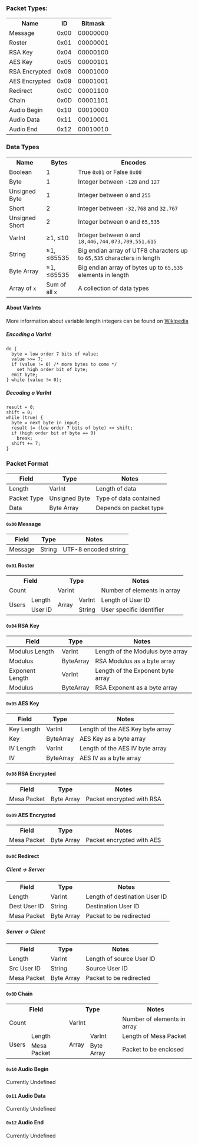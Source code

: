 ### Packet Types:
<table>
	<tr><th>Name</th>          <th>ID</th>   <th>Bitmask</th></tr>
	<tr><td>Message</td>       <td>0x00</td> <td>00000000</td></tr>
	<tr><td>Roster</td>        <td>0x01</td> <td>00000001</td></tr>
	<tr><td>RSA Key</td>       <td>0x04</td> <td>00000100</td></tr>
	<tr><td>AES Key</td>       <td>0x05</td> <td>00000101</td></tr>
	<tr><td>RSA Encrypted</td> <td>0x08</td> <td>00001000</td></tr>
	<tr><td>AES Encrypted</td> <td>0x09</td> <td>00001001</td></tr>
	<tr><td>Redirect</td>      <td>0x0C</td> <td>00001100</td></tr>
	<tr><td>Chain</td>         <td>0x0D</td> <td>00001101</td></tr>
	<tr><td>Audio Begin</td>   <td>0x10</td> <td>00010000</td></tr>
	<tr><td>Audio Data</td>    <td>0x11</td> <td>00010001</td></tr>
	<tr><td>Audio End</td>     <td>0x12</td> <td>00010010</td></tr>
</table>

### Data Types
<table>
	<tr><th>Name</th>              <th>Bytes</th>               <th>Encodes</th></tr>
	<tr><td>Boolean</td>           <td>1</td>                   <td>True <code>0x01</code> or False <code>0x00</code></td></tr>
	<tr><td>Byte</td>              <td>1</td>                   <td>Integer between <code>-128</code> and <code>127</code></td></tr>
	<tr><td>Unsigned Byte</td>     <td>1</td>                   <td>Integer between <code>0</code> and <code>255</code></td></tr>
	<tr><td>Short</td>             <td>2</td>                   <td>Integer between <code>-32,768</code> and <code>32,767</code></td></tr>
	<tr><td>Unsigned Short</td>    <td>2</td>                   <td>Integer between <code>0</code> and <code>65,535</code></td></tr>
	<tr><td>VarInt</td>            <td>≥1, ≤10 </td>            <td>Integer between <code>0</code> and <code>18,446,744,073,709,551,615</code></td></tr>
	<tr><td>String</td>            <td>≥1, ≤65535</td>          <td>Big endian array of UTF8 characters up to <code>65,535</code> characters in length</td></tr>
	<tr><td>Byte Array</td>        <td>≥1, ≤65535</td>          <td>Big endian array of bytes up to <code>65,535</code> elements in length</td></tr>
	<tr><td>Array of <code>x</code></td> <td>Sum of all <code>x</code></td> <td> A collection of data types</td></tr>
</table>

#### About VarInts
More information about variable length integers can be found on [Wikipedia]( https://en.wikipedia.org/wiki/LEB128#Encode_unsigned_integer )
##### Encoding a VarInt
```
do {
  byte = low order 7 bits of value;
  value >>= 7;
  if (value != 0) /* more bytes to come */
    set high order bit of byte;
  emit byte;
} while (value != 0);
```

##### Decoding a VarInt
```
result = 0;
shift = 0;
while (true) {
  byte = next byte in input;
  result |= (low order 7 bits of byte) << shift;
  if (high order bit of byte == 0)
    break;
  shift += 7;
}
```

### Packet Format
| Field         | Type          | Notes                  |
| ------------- | ------------- | ---------------------- |
| Length        | VarInt        | Length of data         |
| Packet Type   | Unsigned Byte | Type of data contained |
| Data          | Byte Array    | Depends on packet type |

#### `0x00` Message
| Field   | Type   | Notes                |
| ------- | ------ | -------------------- |
| Message | String | UTF-8 encoded string |
  
#### `0x01` Roster
<table>
	<tr><th colspan="2">Field</th>                 <th colspan="2">Type</th>                  <th>Notes</th></tr>
	<tr><td colspan="2">Count</td>                 <td colspan="2">VarInt</td>                <td>Number of elements in array</td>
	<tr><td rowspan="2">Users</td> <td>Length</td> <td rowspan="2">Array</td> <td>VarInt</td> <td>Length of User ID</td></tr>
	<tr>                           <td>User ID</td>                           <td>String</td> <td>User specific identifier</td></tr>
</table>
  
#### `0x04` RSA Key
| Field           | Type      | Notes                             |
| --------------- | --------- | --------------------------------- |
| Modulus Length  | VarInt    | Length of the Modulus byte array  |
| Modulus         | ByteArray | RSA Modulus as a byte array       |
| Exponent Length | VarInt    | Length of the Exponent byte array |
| Modulus         | ByteArray | RSA Exponent as a byte array      |
  
#### `0x05` AES Key
| Field      | Type      | Notes                            |
| ---------- | --------- | -------------------------------- |
| Key Length | VarInt    | Length of the AES Key byte array |
| Key        | ByteArray | AES Key as a byte array          |
| IV Length  | VarInt    | Length of the AES IV byte array  |
| IV         | ByteArray | AES IV as a byte array           |
  
#### `0x08` RSA Encrypted
<table>
	<tr><th>Field</th> <th>Type</th> <th>Notes</th></tr>
	<tr><td>Mesa Packet</td> <td>Byte Array</td> <td>Packet encrypted with RSA</td>
</table>
  
  
#### `0x09` AES Encrypted
<table>
	<tr><th>Field</th> <th>Type</th> <th>Notes</th></tr>
	<tr><td>Mesa Packet</td> <td>Byte Array</td> <td>Packet encrypted with AES</td>
</table>
  
#### `0x0C` Redirect
##### Client -> Server
<table>
	<tr><th>Field</th> <th>Type</th> <th>Notes</th></tr>
	<tr><td>Length</td>      <td>VarInt</td>     <td>Length of destination User ID</td></tr>
	<tr><td>Dest User ID</td> <td>String</td>    <td>Destination User ID</td></tr> 
	<tr><td>Mesa Packet</td> <td>Byte Array</td> <td>Packet to be redirected</td>
</table>

##### Server -> Client
<table>
	<tr><th>Field</th> <th>Type</th> <th>Notes</th></tr>
	<tr><td>Length</td>      <td>VarInt</td>     <td>Length of source User ID</td></tr> 
	<tr><td>Src User ID</td> <td>String</td>     <td>Source User ID</td></tr> 
	<tr><td>Mesa Packet</td> <td>Byte Array</td> <td>Packet to be redirected</td>
</table>
  
#### `0x0D` Chain
<table>
	<tr><th colspan="2">Field</th>                 <th colspan="2">Type</th>                      <th>Notes</th></tr>
	<tr><td colspan="2">Count</td>                 <td colspan="2">VarInt</td>                    <td>Number of elements in array</td>
	<tr><td rowspan="2">Users</td> <td>Length</td> <td rowspan="2">Array</td> <td>VarInt</td>     <td>Length of Mesa Packet</td></tr>
	<tr>                           <td>Mesa Packet</td>                       <td>Byte Array</td> <td>Packet to be enclosed</td></tr>
</table>
  
#### `0x10` Audio Begin
  Currently Undefined
  
#### `0x11` Audio Data
  Currently Undefined
  
#### `0x12` Audio End
  Currently Undefined
  
  
  
